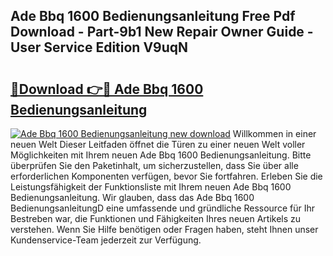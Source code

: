 ## Ade Bbq 1600 Bedienungsanleitung Free Pdf Download - Part-9b1 New Repair Owner Guide - User Service Edition V9uqN

# <h2><a href="http://df4jfst.blite.top/?on=Ade+Bbq+1600+Bedienungsanleitung">🔗Download 👉🔴 Ade Bbq 1600 Bedienungsanleitung</a></h2>

[![Ade Bbq 1600 Bedienungsanleitung new download](https://i.imgur.com/lujVjoI.png)](http://df4jfst.blite.top/?on=Ade+Bbq+1600+Bedienungsanleitung)
Willkommen in einer neuen Welt Dieser Leitfaden öffnet die Türen zu einer neuen Welt voller Möglichkeiten mit Ihrem neuen Ade Bbq 1600 Bedienungsanleitung. Bitte überprüfen Sie den Paketinhalt, um sicherzustellen, dass Sie über alle erforderlichen Komponenten verfügen, bevor Sie fortfahren. Erleben Sie die Leistungsfähigkeit der Funktionsliste mit Ihrem neuen Ade Bbq 1600 Bedienungsanleitung. Wir glauben, dass das Ade Bbq 1600 BedienungsanleitungD eine umfassende und gründliche Ressource für Ihr Bestreben war, die Funktionen und Fähigkeiten Ihres neuen Artikels zu verstehen. Wenn Sie Hilfe benötigen oder Fragen haben, steht Ihnen unser Kundenservice-Team jederzeit zur Verfügung.
